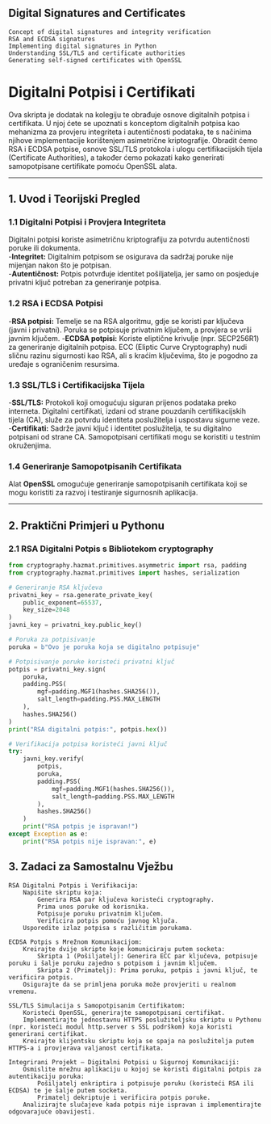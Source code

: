 ## Digital Signatures and Certificates

    Concept of digital signatures and integrity verification
    RSA and ECDSA signatures
    Implementing digital signatures in Python
    Understanding SSL/TLS and certificate authorities
    Generating self-signed certificates with OpenSSL

# Digitalni Potpisi i Certifikati

Ova skripta je dodatak na kolegiju te obrađuje osnove digitalnih potpisa i certifikata. U njoj ćete se upoznati s konceptom digitalnih potpisa kao mehanizma za provjeru integriteta i autentičnosti podataka, te s načinima njihove implementacije korištenjem asimetrične kriptografije. Obradit ćemo RSA i ECDSA potpise, osnove SSL/TLS protokola i ulogu certifikacijskih tijela (Certificate Authorities), a također ćemo pokazati kako generirati samopotpisane certifikate pomoću OpenSSL alata.

---

## 1. Uvod i Teorijski Pregled

### 1.1 Digitalni Potpisi i Provjera Integriteta

Digitalni potpisi koriste asimetričnu kriptografiju za potvrdu autentičnosti poruke ili dokumenta.  
-**Integritet:** Digitalnim potpisom se osigurava da sadržaj poruke nije mijenjan nakon što je potpisan.  
-**Autentičnost:** Potpis potvrđuje identitet pošiljatelja, jer samo on posjeduje privatni ključ potreban za generiranje potpisa.

### 1.2 RSA i ECDSA Potpisi
-**RSA potpisi:** Temelje se na RSA algoritmu, gdje se koristi par ključeva (javni i privatni). Poruka se potpisuje privatnim ključem, a provjera se vrši javnim ključem.
-**ECDSA potpisi:** Koriste eliptične krivulje (npr. SECP256R1) za generiranje digitalnih potpisa. ECC (Eliptic Curve Cryptography) nudi sličnu razinu sigurnosti kao RSA, ali s kraćim ključevima, što je pogodno za uređaje s ograničenim resursima.

### 1.3 SSL/TLS i Certifikacijska Tijela

-**SSL/TLS:** Protokoli koji omogućuju siguran prijenos podataka preko interneta. Digitalni certifikati, izdani od strane pouzdanih certifikacijskih tijela (CA), služe za potvrdu identiteta poslužitelja i uspostavu sigurne veze.
-**Certifikati:** Sadrže javni ključ i identitet poslužitelja, te su digitalno potpisani od strane CA. Samopotpisani certifikati mogu se koristiti u testnim okruženjima.

### 1.4 Generiranje Samopotpisanih Certifikata

Alat **OpenSSL** omogućuje generiranje samopotpisanih certifikata koji se mogu koristiti za razvoj i testiranje sigurnosnih aplikacija.

---

## 2. Praktični Primjeri u Pythonu

### 2.1 RSA Digitalni Potpis s Bibliotekom cryptography

```python
from cryptography.hazmat.primitives.asymmetric import rsa, padding
from cryptography.hazmat.primitives import hashes, serialization

# Generiranje RSA ključeva
privatni_key = rsa.generate_private_key(
    public_exponent=65537,
    key_size=2048
)
javni_key = privatni_key.public_key()

# Poruka za potpisivanje
poruka = b"Ovo je poruka koja se digitalno potpisuje"

# Potpisivanje poruke koristeći privatni ključ
potpis = privatni_key.sign(
    poruka,
    padding.PSS(
        mgf=padding.MGF1(hashes.SHA256()),
        salt_length=padding.PSS.MAX_LENGTH
    ),
    hashes.SHA256()
)
print("RSA digitalni potpis:", potpis.hex())

# Verifikacija potpisa koristeći javni ključ
try:
    javni_key.verify(
        potpis,
        poruka,
        padding.PSS(
            mgf=padding.MGF1(hashes.SHA256()),
            salt_length=padding.PSS.MAX_LENGTH
        ),
        hashes.SHA256()
    )
    print("RSA potpis je ispravan!")
except Exception as e:
    print("RSA potpis nije ispravan:", e)
```

## 3. Zadaci za Samostalnu Vježbu

    RSA Digitalni Potpis i Verifikacija:
        Napišite skriptu koja:
            Generira RSA par ključeva koristeći cryptography.
            Prima unos poruke od korisnika.
            Potpisuje poruku privatnim ključem.
            Verificira potpis pomoću javnog ključa.
        Usporedite izlaz potpisa s različitim porukama.

    ECDSA Potpis s Mrežnom Komunikacijom:
        Kreirajte dvije skripte koje komuniciraju putem socketa:
            Skripta 1 (Pošiljatelj): Generira ECC par ključeva, potpisuje poruku i šalje poruku zajedno s potpisom i javnim ključem.
            Skripta 2 (Primatelj): Prima poruku, potpis i javni ključ, te verificira potpis.
        Osigurajte da se primljena poruka može provjeriti u realnom vremenu.

    SSL/TLS Simulacija s Samopotpisanim Certifikatom:
        Koristeći OpenSSL, generirajte samopotpisani certifikat.
        Implementirajte jednostavnu HTTPS poslužiteljsku skriptu u Pythonu (npr. koristeći modul http.server s SSL podrškom) koja koristi generirani certifikat.
        Kreirajte klijentsku skriptu koja se spaja na poslužitelja putem HTTPS-a i provjerava valjanost certifikata.

    Integrirani Projekt – Digitalni Potpisi u Sigurnoj Komunikaciji:
        Osmislite mrežnu aplikaciju u kojoj se koristi digitalni potpis za autentikaciju poruka:
            Pošiljatelj enkriptira i potpisuje poruku (koristeći RSA ili ECDSA) te je šalje putem socketa.
            Primatelj dekriptuje i verificira potpis poruke.
        Analizirajte slučajeve kada potpis nije ispravan i implementirajte odgovarajuće obavijesti.
        